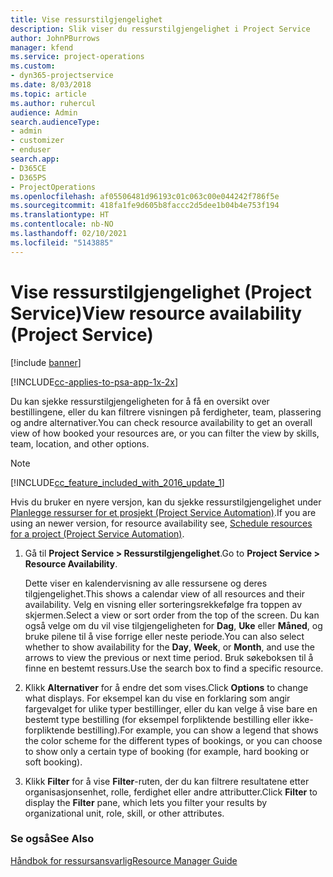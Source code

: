 ```yaml
---
title: Vise ressurstilgjengelighet
description: Slik viser du ressurstilgjengelighet i Project Service
author: JohnPBurrows
manager: kfend
ms.service: project-operations
ms.custom:
- dyn365-projectservice
ms.date: 8/03/2018
ms.topic: article
ms.author: ruhercul
audience: Admin
search.audienceType:
- admin
- customizer
- enduser
search.app:
- D365CE
- D365PS
- ProjectOperations
ms.openlocfilehash: af05506481d96193c01c063c00e044242f786f5e
ms.sourcegitcommit: 418fa1fe9d605b8faccc2d5dee1b04b4e753f194
ms.translationtype: HT
ms.contentlocale: nb-NO
ms.lasthandoff: 02/10/2021
ms.locfileid: "5143885"
---
```

# <a name="view-resource-availability-project-service"></a><span data-ttu-id="7161c-103">Vise ressurstilgjengelighet (Project Service)</span><span class="sxs-lookup"><span data-stu-id="7161c-103">View resource availability (Project Service)</span></span>

[!include [banner](../includes/psa-now-project-operations.md)]

[!INCLUDE[cc-applies-to-psa-app-1x-2x](../includes/cc-applies-to-psa-app-1x-2x.md)]

<span data-ttu-id="7161c-104">Du kan sjekke ressurstilgjengeligheten for å få en oversikt over bestillingene, eller du kan filtrere visningen på ferdigheter, team, plassering og andre alternativer.</span><span class="sxs-lookup"><span data-stu-id="7161c-104">You can check resource availability to get an overall view of how booked your resources are, or you can filter the view by skills, team, location, and other options.</span></span>  
  
> [!NOTE]
> [!INCLUDE[cc_feature_included_with_2016_update_1](../includes/cc-feature-included-with-2016-update-1.md)]  
> 
>  <span data-ttu-id="7161c-105">Hvis du bruker en nyere versjon, kan du sjekke ressurstilgjengelighet under [Planlegge ressurser for et prosjekt (Project Service Automation)](../psa/schedule-resources-project.md).</span><span class="sxs-lookup"><span data-stu-id="7161c-105">If you are using an newer version, for resource availability see, [Schedule resources for a project (Project Service Automation)](../psa/schedule-resources-project.md).</span></span>  

1. <span data-ttu-id="7161c-106">Gå til **Project Service > Ressurstilgjengelighet**.</span><span class="sxs-lookup"><span data-stu-id="7161c-106">Go to **Project Service > Resource Availability**.</span></span>  

    <span data-ttu-id="7161c-107">Dette viser en kalendervisning av alle ressursene og deres tilgjengelighet.</span><span class="sxs-lookup"><span data-stu-id="7161c-107">This shows a calendar view of all resources and their availability.</span></span> <span data-ttu-id="7161c-108">Velg en visning eller sorteringsrekkefølge fra toppen av skjermen.</span><span class="sxs-lookup"><span data-stu-id="7161c-108">Select a view or sort order from the top of the screen.</span></span> <span data-ttu-id="7161c-109">Du kan også velge om du vil vise tilgjengeligheten for **Dag**, **Uke** eller **Måned**, og bruke pilene til å vise forrige eller neste periode.</span><span class="sxs-lookup"><span data-stu-id="7161c-109">You can also select whether to show availability for the **Day**, **Week**, or **Month**, and use the arrows to view the previous or next time period.</span></span> <span data-ttu-id="7161c-110">Bruk søkeboksen til å finne en bestemt ressurs.</span><span class="sxs-lookup"><span data-stu-id="7161c-110">Use the search box to find a specific resource.</span></span>  

2. <span data-ttu-id="7161c-111">Klikk **Alternativer** for å endre det som vises.</span><span class="sxs-lookup"><span data-stu-id="7161c-111">Click **Options** to change what displays.</span></span> <span data-ttu-id="7161c-112">For eksempel kan du vise en forklaring som angir fargevalget for ulike typer bestillinger, eller du kan velge å vise bare en bestemt type bestilling (for eksempel forpliktende bestilling eller ikke-forpliktende bestilling).</span><span class="sxs-lookup"><span data-stu-id="7161c-112">For example, you can show a legend that shows the color scheme for the different types of bookings, or you can choose to show only a certain type of booking (for example, hard booking or soft booking).</span></span>  

3. <span data-ttu-id="7161c-113">Klikk **Filter** for å vise **Filter**-ruten, der du kan filtrere resultatene etter organisasjonsenhet, rolle, ferdighet eller andre attributter.</span><span class="sxs-lookup"><span data-stu-id="7161c-113">Click **Filter** to display the **Filter** pane, which lets you filter your results by organizational unit, role, skill, or other attributes.</span></span>  

### <a name="see-also"></a><span data-ttu-id="7161c-114">Se også</span><span class="sxs-lookup"><span data-stu-id="7161c-114">See Also</span></span>  
 [<span data-ttu-id="7161c-115">Håndbok for ressursansvarlig</span><span class="sxs-lookup"><span data-stu-id="7161c-115">Resource Manager Guide</span></span>](../psa/resource-manager-guide.md)
